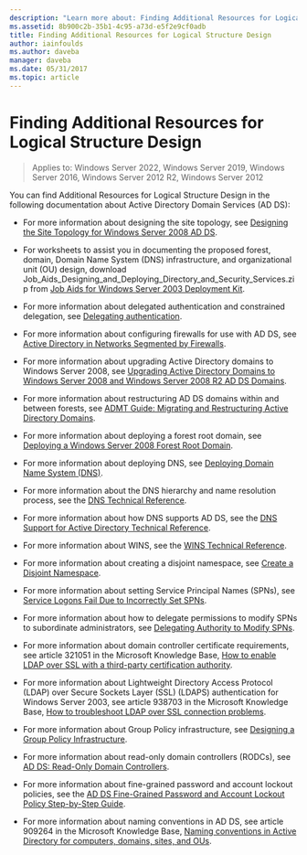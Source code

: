 ```yaml
---
description: "Learn more about: Finding Additional Resources for Logical Structure Design"
ms.assetid: 8b900c2b-35b1-4c95-a73d-e5f2e9cf0adb
title: Finding Additional Resources for Logical Structure Design
author: iainfoulds
ms.author: daveba
manager: daveba
ms.date: 05/31/2017
ms.topic: article
---
```


# Finding Additional Resources for Logical Structure Design

>Applies to: Windows Server 2022, Windows Server 2019, Windows Server 2016, Windows Server 2012 R2, Windows Server 2012

You can find Additional Resources for Logical Structure Design in the following documentation about Active Directory Domain Services (AD DS):

- For more information about designing the site topology, see [Designing the Site Topology for Windows Server 2008 AD DS](Designing-the-Site-Topology.md).

- For worksheets to assist you in documenting the proposed forest, domain, Domain Name System (DNS) infrastructure, and organizational unit (OU) design, download Job_Aids_Designing_and_Deploying_Directory_and_Security_Services.zip from [Job Aids for Windows Server 2003 Deployment Kit](https://microsoft.com/download/details.aspx?id=9608).

- For more information about delegated authentication and constrained delegation, see [Delegating authentication](/previous-versions/windows/it-pro/windows-server-2003/cc739740(v=ws.10)).

- For more information about configuring firewalls for use with AD DS, see [Active Directory in Networks Segmented by Firewalls](/troubleshoot/windows-server/identity/config-firewall-for-ad-domains-and-trusts).

- For more information about upgrading Active Directory domains to Windows Server 2008, see [Upgrading Active Directory Domains to Windows Server 2008 and Windows Server 2008 R2 AD DS Domains](/previous-versions/windows/it-pro/windows-server-2008-r2-and-2008/cc731188(v=ws.10)).

- For more information about restructuring AD DS domains within and between forests, see [ADMT Guide: Migrating and Restructuring Active Directory Domains](/previous-versions/windows/it-pro/windows-server-2008-r2-and-2008/cc974332(v=ws.10)).

- For more information about deploying a forest root domain, see [Deploying a Windows Server 2008 Forest Root Domain](/previous-versions/windows/it-pro/windows-server-2008-r2-and-2008/cc731174(v=ws.10)).

- For more information about deploying DNS, see [Deploying Domain Name System (DNS)](/previous-versions/windows/it-pro/windows-server-2003/cc780661(v=ws.10)).

- For more information about the DNS hierarchy and name resolution process, see the [DNS Technical Reference](/previous-versions/windows/it-pro/windows-server-2003/cc779926(v=ws.10)).

- For more information about how DNS supports AD DS, see the [DNS Support for Active Directory Technical Reference](/previous-versions/windows/it-pro/windows-server-2003/cc781627(v=ws.10)).

- For more information about WINS, see the [WINS Technical Reference](/previous-versions/windows/it-pro/windows-server-2003/cc736411(v=ws.10)).

- For more information about creating a disjoint namespace, see [Create a Disjoint Namespace](/previous-versions/windows/it-pro/windows-server-2003/cc755926(v=ws.10)).

- For more information about setting Service Principal Names (SPNs), see [Service Logons Fail Due to Incorrectly Set SPNs](/previous-versions/windows/it-pro/windows-server-2003/cc772897(v=ws.10)).

- For more information about how to delegate permissions to modify SPNs to subordinate administrators, see [Delegating Authority to Modify SPNs](/previous-versions/windows/it-pro/windows-server-2008-R2-and-2008/cc770439(v=ws.10)).

- For more information about domain controller certificate requirements, see article 321051 in the Microsoft Knowledge Base, [How to enable LDAP over SSL with a third-party certification authority](https://support.microsoft.com/help/321051/).

- For more information about Lightweight Directory Access Protocol (LDAP) over Secure Sockets Layer (SSL) (LDAPS) authentication for Windows Server 2003, see article 938703 in the Microsoft Knowledge Base, [How to troubleshoot LDAP over SSL connection problems](https://support.microsoft.com/help/938703/).

- For more information about Group Policy infrastructure, see [Designing a Group Policy Infrastructure](/previous-versions/windows/it-pro/windows-server-2003/cc786524(v=ws.10)).

- For more information about read-only domain controllers (RODCs), see [AD DS: Read-Only Domain Controllers](/previous-versions/windows/it-pro/windows-server-2008-r2-and-2008/cc732801(v=ws.10)).

- For more information about fine-grained password and account lockout policies, see the [AD DS Fine-Grained Password and Account Lockout Policy Step-by-Step Guide](/previous-versions/windows/it-pro/windows-server-2008-r2-and-2008/cc770842(v=ws.10)).

- For more information about naming conventions in AD DS, see article 909264 in the Microsoft Knowledge Base, [Naming conventions in Active Directory for computers, domains, sites, and OUs](https://support.microsoft.com/help/909264/).
